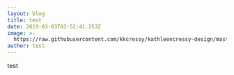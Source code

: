 ```yaml
---
layout: blog
title: test
date: 2019-03-03T03:52:41.253Z
image: >-
  https://raw.githubusercontent.com/kkcressy/kathleencressy-design/master/assets/images/placeholder-1.jpg
author: test
---
```

test
